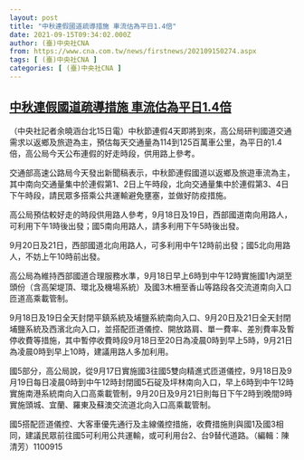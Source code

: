 ```yaml
---
layout: post
title: "中秋連假國道疏導措施 車流估為平日1.4倍"
date: 2021-09-15T09:34:02.000Z
author: (臺)中央社CNA
from: https://www.cna.com.tw/news/firstnews/202109150274.aspx
tags: [ (臺)中央社CNA ]
categories: [ (臺)中央社CNA ]
---
```

<!--1631698442000-->
[中秋連假國道疏導措施 車流估為平日1.4倍](https://www.cna.com.tw/news/firstnews/202109150274.aspx)
------

<div>
<div></div><div class="paragraph"><p>（中央社記者余曉涵台北15日電）中秋節連假4天即將到來，高公局研判國道交通需求以返鄉及旅遊為主，預估每天交通量為114到125百萬車公里，為平日的1.4倍，高公局今天公布連假的好走時段，供用路上參考。</p><p>交通部高速公路局今天發出新聞稿表示，中秋節連假國道以返鄉及旅遊車流為主，其中南向交通量集中於連假第1、2日上午時段，北向交通量集中於連假第3、4日下午時段，請民眾多搭乘公共運輸避免壅塞，並做好防疫措施。</p><p>高公局預估較好走的時段供用路人參考，9月18日及19日，西部國道南向用路人，可利用下午1時後出發；國5南向用路人，請多利用下午5時後出發。</p><p>9月20日及21日，西部國道北向用路人，可多利用中午12時前出發；國5北向用路人，不妨上午10時前出發。</p><p>高公局為維持西部國道合理服務水準，9月18日早上6時到中午12時實施國1內湖至頭份（含高架堤頂、環北及機場系統）及國3木柵至香山等路段各交流道南向入口匝道高乘載管制。</p><p>9月18日及19日全天封閉平鎮系統及埔鹽系統南向入口、9月20日及21日全天封閉埔鹽系統及西濱北向入口，並搭配匝道儀控、開放路肩、單一費率、差別費率及暫停收費等措施，其中暫停收費時段9月18日至20日為凌晨0時到早上5時，9月21日為凌晨0時到早上10時，建議用路人多加利用。</p><p>國5部分，高公局說，從9月17日實施國3往國5雙向精進式匝道儀控，9月18日及9月19日每日凌晨0時到中午12時封閉國5石碇及坪林南向入口，早上6時到中午12時實施南港系統南向入口高乘載管制，9月20日及9月21日則每日下午2時到晚間9時實施頭城、宜蘭、羅東及蘇澳交流道北向入口高乘載管制。</p><p>國5搭配匝道儀控、大客車優先通行及主線儀控措施，收費措施則與國1及國3相同，建議民眾前往國5可利用公共運輸，或可利用台2、台9替代道路。（編輯：陳清芳）1100915</p></div>
</div>
